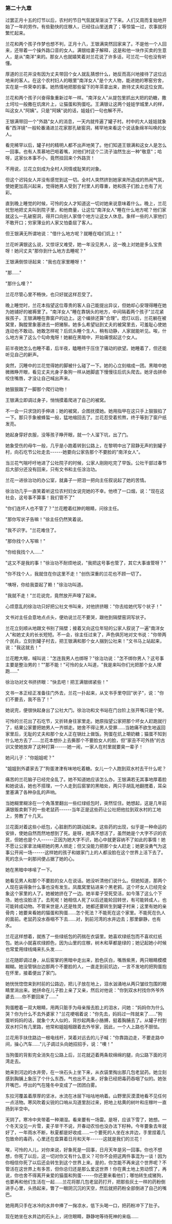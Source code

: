 ### 第二十九章

过罢正月十五的灯节以后，农村的节日气氛就渐渐淡了下来。人们又周而复始地开始了一年的劳作。有些勤快的庄稼人，已经往山里送粪了；等惊蛰一过，农事就将繁忙起来。

兰花和两个孩子作梦也想不判，正月十八，王银满突然回家来了。不是他一个人回来，还带着一个操外路口音的女人。满银给妻子解释，这是和他一块作买卖的生意人，是从"南洋"来的。那女人也就嬉笑着对兰花说了许多话，可兰花一句也没有听懂。

厚道的兰花并没有因为丈夫带回个女人就乱猜想什么，她反而高兴地接待了这位远地来的客人。在这个农村妇人的眼里"南洋女人"是个大人物，能进她的寒窑穷舍，实在是一件荣幸的事。她热情地把那些留下的年茶拿出来，款待丈夫和这位女宾。

兰花和两个孩子兴奋得象重新过年一样。"南洋女人"从提包里抓出大把的奶糖，撒土坷垃一般撒在炕席片上，让猫蛋和狗蛋吃。王满银让这两个娃娃学城里人的样，叫这女人"阿姨"。只是"阿姨"说的话，娃娃们一句也解不开。

王银满带回一个"外路"女人的消息，一天内就传遍了罐子村。村中的大人娃娃就象看"西洋镜"一般轮番涌进兰花家那孔破窑洞，稀罕地来看这个说话象绵羊叫唤的女人。

看完稀罕以后，罐子村的精明人都不出声地笑了。他们知道王银满和这女人是怎么一回事。也有人羡慕地巴咂着嘴，对他们村这个二流子油然生出一种"敬意"；哈呀，这家伙本事不小，竟然挂回来个外路货！

不用说，兰花立刻成为全村人同情或耻笑的对象。

但这个迟钝女人并没有感觉到这一切。全村人突然挤到她家来所造成的热闹气氛，使她更加高兴起来，觉得她男人受到了村里人的尊重，她和孩子们脸上也有了光彩。

直到晚上睡觉的时候，可怜的女人才知道这一切对她来说意味着什么。晚上，兰花忧愁地把丈夫叫到院子里，和他商量，让这位"南洋女人"睡在什么地方呢？他们家就这么一孔破窑洞，得开口向别人家借个地方让这女人休息。象样一些的人家他们不敢开口；穷家薄业的人家又怕委屈了客人。

但王银满无所谓地说："借什么地方呢？就睡在咱们炕上！"

兰花听满银这么说，又惊讶又难受，她一年没见男人，这一晚上对她是多么宝贵呀！她问丈夫"那你到什么地方去睡呢？"

王银满倒惊讶起来："我也在家里睡呀！"

"那……"

"那什么哩？"

兰花尽管心里不畅快，也只好就这样忍受了。

晚上睡觉时，兰花本指望这位尊贵的客人自己能提出异议，但她却心安理得睡在她为她铺好的被褥里了。"南洋女人"睡在靠锅头的地方，中间隔着两个孩子"兰花紧挨孩子，王银满睡在靠窗户的边上。这个编排还算"合理"。熄灯以后，兰花躺在被窝里，胸膛里象塞进去一把猪鬃。她多么希望钻到丈夫的被窝里去，可羞耻心使她连动也不敢动。她敢怎样呢？后炕头睡个生人，稍有动静，人家就能听见。唉，什么地方来了这么个勾命鬼呀！她躺在黑暗中，开始痛恨起这个女人。

前半夜她怎么也睡不着，后半夜，瞌睡终于压住了骚动的欲望。她睡着了，但还能听见自己的鼾声。

突然，沉睡中的兰花觉得她的脚被什么碰了一下。她的心立刻缩成一团。黑暗中她微微睁开眼，看见丈夫光身子象狗一样从她脚底下慢慢往后炕头爬去。她牙齿拼命咬住嘴唇，才没让自己喊出声来。

她狠狠踹了一脚那个爬行动物！

王银满立即调过身子，悄悄摸着爬进了自己的被窝。

不一会一只求饶的手伸进；她的被窝，企图抚摸她。她用指甲在这只手上狠狠掐了一下。那只手象被蜂蜇一般，猛地缩回去了。兰花忍受着煎熬，终于等到了窗户纸发亮。

她起身穿好衣服，没等孩子睁开眼，就一个人溜下坑，出了门。

她象受伤的母牛一般，几乎是小跑着转到公路上，在黎明中出了寂静无声的到罐子村，向石圪节公社走去------她要向公家告那个不要脸的"南洋女人"。

当兰花气喘吁吁地进了公社院子的时候，公家人刚刚吃完了早饭。公社干部过春节后大部分还没有回来，只有文书和主任涂治功。

兰花一进徐治功的办公室，就鼻子一把泪一把向主任叙说起了她的苦情。

徐治功几乎一直笑着听这位农村妇女说完她的不幸。他喷了一口烟，说："现在这社会，这号事不算事！我们管不了"

"你们连坏人也不管了？"兰花瞪着红肿的眼睛，问徐主任。

"那你写状子告嘛！"徐主任仍然笑着说。

"我不识字。"兰花难住了。

"那你找个人写嘛！"

"你给我找个人……"

"这又不是我的事！"徐治功不耐烦地说，"我把这号事也管了，其它大事谁管呀？"

"你不找个人，我就住在你这里不走！"创伤深重的兰花也不顾一切了。

"咦呀，你给我耍起了赖！"徐治功叫道。

"我就不走！"兰花说完，竟然放开声嚎了起来。

心烦意乱的徐治功只好把公社文书叫来，对他挤挤眼："你去给她代写个状子！"

文书对主任会意地点点头，便劝说兰花不要哭，跟他到隔壁窑洞写状子。

兰花立刻顺从地跟文书别了隔壁；接着又向这位年轻的公家人叙说了一遍"南洋女人"和她丈夫的长长短短。不一会，徐主任过来了，声色俱厉地对文书说："你带两个民兵，立刻到罐子村去，把王银满和那个女人捆到公社来！"文书马上站起来，说："我这就去！"

兰花瞪大眼，喊叫说："怎连我男人也绑呀？"徐治功说："怎不绑你男人？这号事主要是整治男的！""那不能！"可怜的女人叫道，"我是来叫你们光把那个女人撵跑……"

徐治功对文书挤挤眼："快去吧！把王满银绑紧些！"

文书一本正经正准备往门外去，兰花一扑起来，从文书手里夺回"状子"，说："你们不要去，我不告了！"

她说完，便很快起身出了公社大门。徐治功和文书站在门台阶上张开嘴只是个笑。

可怜的兰花出了石圪节，又折转身往家里走。她原指望公家把那个坏女人赶跑就行了，结果公家要把她男人一齐绑走。她舍不得让男人受罪……当她痛不欲生地返回家里后，无耻的丈夫和那个女人正在锅灶上做饭。狗蛋在炕上嚼奶糖；猫蛋不知到什么地方去了……兰花本想扑上去撕那个不要脸女人的脸，但"家丑不可外扬"的古训又使她放弃了这种打算------她一闹，一家人在村里就要臭一辈子！

她问儿子："你姐姐呢？"

"姐姐到外婆家去了"狗蛋津津有味地吃着糖。女儿一个人跑到双水村去干什么呢？

痛苦的兰花脑子已经完全乱了。她不知道她应该怎么办。王银满若无其事地厚着脸和她说话，她也不搭理，一个人走到后窑掌的黑暗处，两只手胡乱地翻搅着，耳朵里塞满了各种杂乱的声响。

当她糊里糊涂在一个角落里翻出一些红绿纸包时，突然怔住。她想起，这是几年前满银贩卖剩下的一些老鼠药------当年正是这些药让公社把他拉到双水村的工地上，劳教了十几天。

兰花面对着这些小纸包，心脏剧烈的跳动起来。这些药的出现，似乎是一种命运的安排，使她自然而然地想到了死。是呀，她真不想活了，虽然她是个大字不识的农民，但她也是个人------正因为她大字不识，她心中就更容纳不了如此的事情！她不愿让公家拿法绳把她的男人绑走；但又没能力把那个女人赶走；她更没勇气为这事公开闹一场------这样她的孩子和娘家门上的人都没脸在这个世界上活下去了。死的念头一刹那间便占据了她的心。

她在黑暗中哆嗦了一下。

她看见男人和那个不要脸的女人在说话。她没听清他们说什么。但她知道，那两个人现在装得象什么事也没有发生。凤凰窝里钻进来个黑老鸦，这个坏女人已经完全象这个家里的人了。她被她挤在了一边。她半辈子受死受活，如今落了这么个下场，她也没脸活了。去死呢！她相信人死了以后还能轮回转世，有可能转成人，也可能转成动物。不管来世是人还是牲灵，她都还要转生到罐子村来；这里有她的亲骨肉；她要来看她的猫蛋和狗蛋……怎个死法？不能死在这个家里。不能死在仇人的面前。老鼠药没水吞咽不下去……对，到前河湾的水井边去；那里僻静，也有水。

兰花这样想着，就拣了一些绿纸包的药揣在衣袋里。她喜欢绿纸包而不喜欢红纸包。她从小就喜欢绿颜色，因为山里的庄稼，树木和草都是绿的；她记起她小时候也常爱用绿线绳来扎头发……

兰花随即调过身，从后窑掌的黑暗中走出来，脸色灰白，嘴唇紫黑，两只眼睛模模糊糊。她没管锅台边那两个不要脸的人，一直走到前炕边，一言不发地的把狗蛋抱在怀里，接着便出了家门。

她恍恍惚惚来到村前的公路边，把儿子放在地上，泪水汹涌地从两只皱纹包围的眼睛里淌出来。她拼命在儿子脸上亲了又亲，然后对他说："你到双水村找你外爷外婆去……你不要回来了……"

狗蛋瞪着一双大眼睛，用两只脏手为母亲揩去脸上的泪水，问她："妈妈你为什么哭？你为什么不去外婆家？"兰花哽咽着说："你先去，妈妈过一阵就来了……"狗蛋听妈妈的话，就象个大人似的，背抄起两条小胳膊，挺着胸脯去了。从罐子村到双水村只有几里路，他常和姐姐相跟着去外爷家，因此，一个人上路也不胆怯。

兰花用手扶住路边一根电线杆，哭着对远去的儿子喊："你靠路边走，不要走路中间，操心汽车……"儿子调过头向她招招手，说："噢！"

当狗蛋的背影完全消失在公路上后，兰花就迈着两条软绵绵的腿，向公路下面的河湾走去。

她来到河边的水井旁，在一块石头上坐下来，从衣袋里掏出那几包老鼠药。她立刻感到胸脯上象压了个什么东西，气也出不上来，好象已经把毒药吞咽了似的。她张开嘴巴，呼出的气在隆冬中变成了一团团白雾。

东拉河覆盖着厚厚的坚冰，水流在冰层下咕咕地响着。山野里灰漠漠地看不见任何一点活物。寒风吹着尖锐的口哨从沟道里刮过来，把地上枯黄的树叶和庄稼叶一直扬到半空中。

天阴了。寒冷中夹带着一种潮湿。看来要有一场雷。是呀，应该下雪了，她想。一个冬天没见一片雪，麦子旱干不说，开春动农怕也没办法下籽种。今年要象去年就好了，一年雨水不断，秋夏都是好收成……一个要死的人坐在水井边，手里捏着几包致命的毒药，心里还在盘算着日月和天年------这就是我们的兰花！

唉，可怜的人儿，对你来说，好象死是一回事，日月天年是另一回事。你也不想想，你死了以后，这一切对你又有什么意义？可你不会把这两件事混为一谈！因为你相信你死了以后还会转生到这个世界上来。是的，你怎能不再来这个世界呢？不管活在这世界上有多苦，但你总归还是那么爱这世界！你在黄土地上劳动惯了，再说，你也舍不得离开亲爱的猫蛋和狗蛋------你还要来看他们；哪怕转生成猪狗，也要再和他们生活在一起……兰花将那几包老鼠药打开，把那些灰土一样的药粉倒进手心里，头扬起来，瞥了一眼阴沉沉的天空，然后就把药粉全部倒进了自己的嘴巴。

她用两只手在冰冷的水井中捧了一掬凉水，低下头喝一口，把药粉冲下了肚子。

现在她坐在水井边的石头上，闭住眼睛，静静地等待死神的来临……